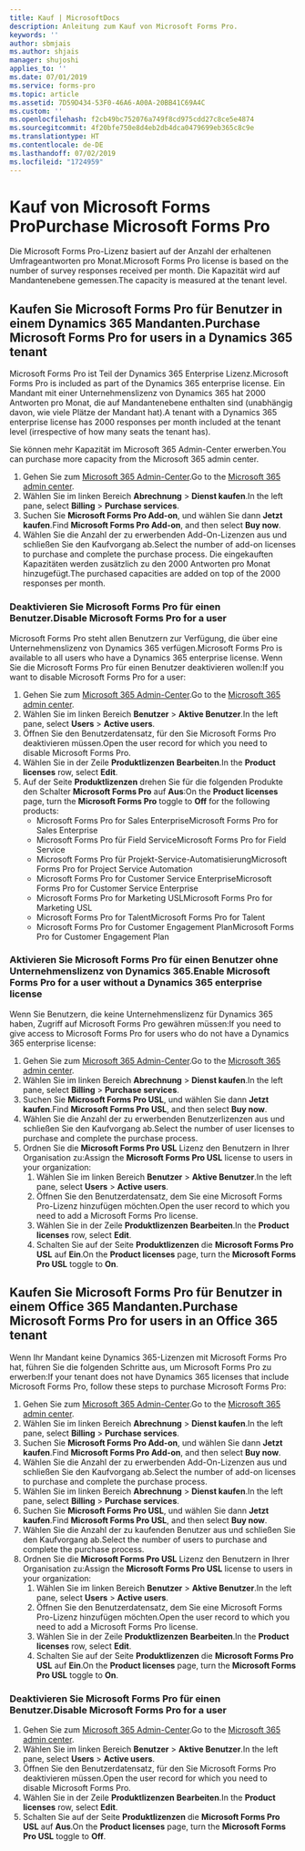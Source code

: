 ```yaml
---
title: Kauf | MicrosoftDocs
description: Anleitung zum Kauf von Microsoft Forms Pro.
keywords: ''
author: sbmjais
ms.author: shjais
manager: shujoshi
applies_to: ''
ms.date: 07/01/2019
ms.service: forms-pro
ms.topic: article
ms.assetid: 7D59D434-53F0-46A6-A00A-20BB41C69A4C
ms.custom: ''
ms.openlocfilehash: f2cb49bc752076a749f8cd975cdd27c8ce5e4874
ms.sourcegitcommit: 4f20bfe750e8d4eb2db4dca0479699eb365c8c9e
ms.translationtype: HT
ms.contentlocale: de-DE
ms.lasthandoff: 07/02/2019
ms.locfileid: "1724959"
---
```

# <a name="purchase-microsoft-forms-pro"></a><span data-ttu-id="69015-103">Kauf von Microsoft Forms Pro</span><span class="sxs-lookup"><span data-stu-id="69015-103">Purchase Microsoft Forms Pro</span></span>

<span data-ttu-id="69015-104">Die Microsoft Forms Pro-Lizenz basiert auf der Anzahl der erhaltenen Umfrageantworten pro Monat.</span><span class="sxs-lookup"><span data-stu-id="69015-104">Microsoft Forms Pro license is based on the number of survey responses received per month.</span></span> <span data-ttu-id="69015-105">Die Kapazität wird auf Mandantenebene gemessen.</span><span class="sxs-lookup"><span data-stu-id="69015-105">The capacity is measured at the tenant level.</span></span>
 
## <a name="purchase-microsoft-forms-pro-for-users-in-a-dynamics-365-tenant"></a><span data-ttu-id="69015-106">Kaufen Sie Microsoft Forms Pro für Benutzer in einem Dynamics 365 Mandanten.</span><span class="sxs-lookup"><span data-stu-id="69015-106">Purchase Microsoft Forms Pro for users in a Dynamics 365 tenant</span></span>

<span data-ttu-id="69015-107">Microsoft Forms Pro ist Teil der Dynamics 365 Enterprise Lizenz.</span><span class="sxs-lookup"><span data-stu-id="69015-107">Microsoft Forms Pro is included as part of the Dynamics 365 enterprise license.</span></span> <span data-ttu-id="69015-108">Ein Mandant mit einer Unternehmenslizenz von Dynamics 365 hat 2000 Antworten pro Monat, die auf Mandantenebene enthalten sind (unabhängig davon, wie viele Plätze der Mandant hat).</span><span class="sxs-lookup"><span data-stu-id="69015-108">A tenant with a Dynamics 365 enterprise license has 2000 responses per month included at the tenant level (irrespective of how many seats the tenant has).</span></span>
 
<span data-ttu-id="69015-109">Sie können mehr Kapazität im Microsoft 365 Admin-Center erwerben.</span><span class="sxs-lookup"><span data-stu-id="69015-109">You can purchase more capacity from the Microsoft 365 admin center.</span></span>
 
1.  <span data-ttu-id="69015-110">Gehen Sie zum [Microsoft 365 Admin-Center](https://admin.microsoft.com/).</span><span class="sxs-lookup"><span data-stu-id="69015-110">Go to the [Microsoft 365 admin center](https://admin.microsoft.com/).</span></span> 
2.  <span data-ttu-id="69015-111">Wählen Sie im linken Bereich **Abrechnung** > **Dienst kaufen**.</span><span class="sxs-lookup"><span data-stu-id="69015-111">In the left pane, select **Billing** > **Purchase services**.</span></span>
3.  <span data-ttu-id="69015-112">Suchen Sie **Microsoft Forms Pro Add-on**, und wählen Sie dann **Jetzt kaufen**.</span><span class="sxs-lookup"><span data-stu-id="69015-112">Find **Microsoft Forms Pro Add-on**, and then select **Buy now**.</span></span>
4.  <span data-ttu-id="69015-113">Wählen Sie die Anzahl der zu erwerbenden Add-On-Lizenzen aus und schließen Sie den Kaufvorgang ab.</span><span class="sxs-lookup"><span data-stu-id="69015-113">Select the number of add-on licenses to purchase and complete the purchase process.</span></span> <span data-ttu-id="69015-114">Die eingekauften Kapazitäten werden zusätzlich zu den 2000 Antworten pro Monat hinzugefügt.</span><span class="sxs-lookup"><span data-stu-id="69015-114">The purchased capacities are added on top of the 2000 responses per month.</span></span>
 
### <a name="disable-microsoft-forms-pro-for-a-user"></a><span data-ttu-id="69015-115">Deaktivieren Sie Microsoft Forms Pro für einen Benutzer.</span><span class="sxs-lookup"><span data-stu-id="69015-115">Disable Microsoft Forms Pro for a user</span></span>

<span data-ttu-id="69015-116">Microsoft Forms Pro steht allen Benutzern zur Verfügung, die über eine Unternehmenslizenz von Dynamics 365 verfügen.</span><span class="sxs-lookup"><span data-stu-id="69015-116">Microsoft Forms Pro is available to all users who have a Dynamics 365 enterprise license.</span></span> <span data-ttu-id="69015-117">Wenn Sie die Microsoft Forms Pro für einen Benutzer deaktivieren wollen:</span><span class="sxs-lookup"><span data-stu-id="69015-117">If you want to disable Microsoft Forms Pro for a user:</span></span>

1.  <span data-ttu-id="69015-118">Gehen Sie zum [Microsoft 365 Admin-Center](https://admin.microsoft.com/).</span><span class="sxs-lookup"><span data-stu-id="69015-118">Go to the [Microsoft 365 admin center](https://admin.microsoft.com/).</span></span> 
2.  <span data-ttu-id="69015-119">Wählen Sie im linken Bereich **Benutzer** > **Aktive Benutzer**.</span><span class="sxs-lookup"><span data-stu-id="69015-119">In the left pane, select **Users** > **Active users**.</span></span>
3.  <span data-ttu-id="69015-120"> Öffnen Sie den Benutzerdatensatz, für den Sie Microsoft Forms Pro deaktivieren müssen.</span><span class="sxs-lookup"><span data-stu-id="69015-120">Open the user record for which you need to disable Microsoft Forms Pro.</span></span>
4.  <span data-ttu-id="69015-121">Wählen Sie in der Zeile **Produktlizenzen** **Bearbeiten**.</span><span class="sxs-lookup"><span data-stu-id="69015-121">In the **Product licenses** row, select **Edit**.</span></span>
5.  <span data-ttu-id="69015-122">Auf der Seite **Produktlizenzen** drehen Sie für die folgenden Produkte den Schalter **Microsoft Forms Pro** auf **Aus**:</span><span class="sxs-lookup"><span data-stu-id="69015-122">On the **Product licenses** page, turn the **Microsoft Forms Pro** toggle to **Off** for the following products:</span></span>
    - <span data-ttu-id="69015-123"> Microsoft Forms Pro for Sales Enterprise</span><span class="sxs-lookup"><span data-stu-id="69015-123">Microsoft Forms Pro for Sales Enterprise</span></span>
    - <span data-ttu-id="69015-124">Microsoft Forms Pro für Field Service</span><span class="sxs-lookup"><span data-stu-id="69015-124">Microsoft Forms Pro for Field Service</span></span>
    - <span data-ttu-id="69015-125">Microsoft Forms Pro für Projekt-Service-Automatisierung</span><span class="sxs-lookup"><span data-stu-id="69015-125">Microsoft Forms Pro for Project Service Automation</span></span>
    - <span data-ttu-id="69015-126">Microsoft Forms Pro for Customer Service Enterprise</span><span class="sxs-lookup"><span data-stu-id="69015-126">Microsoft Forms Pro for Customer Service Enterprise</span></span>
    - <span data-ttu-id="69015-127">Microsoft Forms Pro for Marketing USL</span><span class="sxs-lookup"><span data-stu-id="69015-127">Microsoft Forms Pro for Marketing USL</span></span>
    - <span data-ttu-id="69015-128">Microsoft Forms Pro for Talent</span><span class="sxs-lookup"><span data-stu-id="69015-128">Microsoft Forms Pro for Talent</span></span>
    - <span data-ttu-id="69015-129">Microsoft Forms Pro for Customer Engagement Plan</span><span class="sxs-lookup"><span data-stu-id="69015-129">Microsoft Forms Pro for Customer Engagement Plan</span></span>

### <a name="enable-microsoft-forms-pro-for-a-user-without-a-dynamics-365-enterprise-license"></a><span data-ttu-id="69015-130">Aktivieren Sie Microsoft Forms Pro für einen Benutzer ohne Unternehmenslizenz von Dynamics 365.</span><span class="sxs-lookup"><span data-stu-id="69015-130">Enable Microsoft Forms Pro for a user without a Dynamics 365 enterprise license</span></span>

<span data-ttu-id="69015-131">Wenn Sie Benutzern, die keine Unternehmenslizenz für Dynamics 365 haben, Zugriff auf Microsoft Forms Pro gewähren müssen:</span><span class="sxs-lookup"><span data-stu-id="69015-131">If you need to give access to Microsoft Forms Pro for users who do not have a Dynamics 365 enterprise license:</span></span>

1.  <span data-ttu-id="69015-132">Gehen Sie zum [Microsoft 365 Admin-Center](https://admin.microsoft.com/).</span><span class="sxs-lookup"><span data-stu-id="69015-132">Go to the [Microsoft 365 admin center](https://admin.microsoft.com/).</span></span> 
2.  <span data-ttu-id="69015-133">Wählen Sie im linken Bereich **Abrechnung** > **Dienst kaufen**.</span><span class="sxs-lookup"><span data-stu-id="69015-133">In the left pane, select **Billing** > **Purchase services**.</span></span>
3.  <span data-ttu-id="69015-134">Suchen Sie **Microsoft Forms Pro USL**, und wählen Sie dann **Jetzt kaufen**.</span><span class="sxs-lookup"><span data-stu-id="69015-134">Find **Microsoft Forms Pro USL**, and then select **Buy now**.</span></span>
4.  <span data-ttu-id="69015-135">Wählen Sie die Anzahl der zu erwerbenden Benutzerlizenzen aus und schließen Sie den Kaufvorgang ab.</span><span class="sxs-lookup"><span data-stu-id="69015-135">Select the number of user licenses to purchase and complete the purchase process.</span></span>
5.  <span data-ttu-id="69015-136">Ordnen Sie die **Microsoft Forms Pro USL** Lizenz den Benutzern in Ihrer Organisation zu:</span><span class="sxs-lookup"><span data-stu-id="69015-136">Assign the **Microsoft Forms Pro USL** license to users in your organization:</span></span>
    1. <span data-ttu-id="69015-137">Wählen Sie im linken Bereich **Benutzer** > **Aktive Benutzer**.</span><span class="sxs-lookup"><span data-stu-id="69015-137">In the left pane, select **Users** > **Active users**.</span></span>
    2. <span data-ttu-id="69015-138">Öffnen Sie den Benutzerdatensatz, dem Sie eine Microsoft Forms Pro-Lizenz hinzufügen möchten.</span><span class="sxs-lookup"><span data-stu-id="69015-138">Open the user record to which you need to add a Microsoft Forms Pro license.</span></span>
    3. <span data-ttu-id="69015-139">Wählen Sie in der Zeile **Produktlizenzen** **Bearbeiten**.</span><span class="sxs-lookup"><span data-stu-id="69015-139">In the **Product licenses** row, select **Edit**.</span></span>
    4. <span data-ttu-id="69015-140">Schalten Sie auf der Seite **Produktlizenzen** die **Microsoft Forms Pro USL** auf **Ein**.</span><span class="sxs-lookup"><span data-stu-id="69015-140">On the **Product licenses** page, turn the **Microsoft Forms Pro USL** toggle to **On**.</span></span>

## <a name="purchase-microsoft-forms-pro-for-users-in-an-office-365-tenant"></a><span data-ttu-id="69015-141">Kaufen Sie Microsoft Forms Pro für Benutzer in einem Office 365 Mandanten.</span><span class="sxs-lookup"><span data-stu-id="69015-141">Purchase Microsoft Forms Pro for users in an Office 365 tenant</span></span>

<span data-ttu-id="69015-142">Wenn Ihr Mandant keine Dynamics 365-Lizenzen mit Microsoft Forms Pro hat, führen Sie die folgenden Schritte aus, um Microsoft Forms Pro zu erwerben:</span><span class="sxs-lookup"><span data-stu-id="69015-142">If your tenant does not have Dynamics 365 licenses that include Microsoft Forms Pro, follow these steps to purchase Microsoft Forms Pro:</span></span>    

1.  <span data-ttu-id="69015-143">Gehen Sie zum [Microsoft 365 Admin-Center](https://admin.microsoft.com/).</span><span class="sxs-lookup"><span data-stu-id="69015-143">Go to the [Microsoft 365 admin center](https://admin.microsoft.com/).</span></span> 
2.  <span data-ttu-id="69015-144">Wählen Sie im linken Bereich **Abrechnung** > **Dienst kaufen**.</span><span class="sxs-lookup"><span data-stu-id="69015-144">In the left pane, select **Billing** > **Purchase services**.</span></span>
3.  <span data-ttu-id="69015-145">Suchen Sie **Microsoft Forms Pro Add-on**, und wählen Sie dann **Jetzt kaufen**.</span><span class="sxs-lookup"><span data-stu-id="69015-145">Find **Microsoft Forms Pro Add-on**, and then select **Buy now**.</span></span>
4.  <span data-ttu-id="69015-146">Wählen Sie die Anzahl der zu erwerbenden Add-On-Lizenzen aus und schließen Sie den Kaufvorgang ab.</span><span class="sxs-lookup"><span data-stu-id="69015-146">Select the number of add-on licenses to purchase and complete the purchase process.</span></span> 
5.  <span data-ttu-id="69015-147">Wählen Sie im linken Bereich **Abrechnung** > **Dienst kaufen**.</span><span class="sxs-lookup"><span data-stu-id="69015-147">In the left pane, select **Billing** > **Purchase services**.</span></span>
6.  <span data-ttu-id="69015-148">Suchen Sie **Microsoft Forms Pro USL**, und wählen Sie dann **Jetzt kaufen**.</span><span class="sxs-lookup"><span data-stu-id="69015-148">Find **Microsoft Forms Pro USL**, and then select **Buy now**.</span></span>
7.  <span data-ttu-id="69015-149">Wählen Sie die Anzahl der zu kaufenden Benutzer aus und schließen Sie den Kaufvorgang ab.</span><span class="sxs-lookup"><span data-stu-id="69015-149">Select the number of users to purchase and complete the purchase process.</span></span>
8.  <span data-ttu-id="69015-150">Ordnen Sie die **Microsoft Forms Pro USL** Lizenz den Benutzern in Ihrer Organisation zu:</span><span class="sxs-lookup"><span data-stu-id="69015-150">Assign the **Microsoft Forms Pro USL** license to users in your organization:</span></span>
    1. <span data-ttu-id="69015-151">Wählen Sie im linken Bereich **Benutzer** > **Aktive Benutzer**.</span><span class="sxs-lookup"><span data-stu-id="69015-151">In the left pane, select **Users** > **Active users**.</span></span>
    2. <span data-ttu-id="69015-152">Öffnen Sie den Benutzerdatensatz, dem Sie eine Microsoft Forms Pro-Lizenz hinzufügen möchten.</span><span class="sxs-lookup"><span data-stu-id="69015-152">Open the user record to which you need to add a Microsoft Forms Pro license.</span></span>
    3. <span data-ttu-id="69015-153">Wählen Sie in der Zeile **Produktlizenzen** **Bearbeiten**.</span><span class="sxs-lookup"><span data-stu-id="69015-153">In the **Product licenses** row, select **Edit**.</span></span>
    4. <span data-ttu-id="69015-154">Schalten Sie auf der Seite **Produktlizenzen** die **Microsoft Forms Pro USL** auf **Ein**.</span><span class="sxs-lookup"><span data-stu-id="69015-154">On the **Product licenses** page, turn the **Microsoft Forms Pro USL** toggle to **On**.</span></span>

### <a name="disable-microsoft-forms-pro-for-a-user"></a><span data-ttu-id="69015-155">Deaktivieren Sie Microsoft Forms Pro für einen Benutzer.</span><span class="sxs-lookup"><span data-stu-id="69015-155">Disable Microsoft Forms Pro for a user</span></span>

1.  <span data-ttu-id="69015-156">Gehen Sie zum [Microsoft 365 Admin-Center](https://admin.microsoft.com/).</span><span class="sxs-lookup"><span data-stu-id="69015-156">Go to the [Microsoft 365 admin center](https://admin.microsoft.com/).</span></span> 
2.  <span data-ttu-id="69015-157">Wählen Sie im linken Bereich **Benutzer** > **Aktive Benutzer**.</span><span class="sxs-lookup"><span data-stu-id="69015-157">In the left pane, select **Users** > **Active users**.</span></span>
3.  <span data-ttu-id="69015-158"> Öffnen Sie den Benutzerdatensatz, für den Sie Microsoft Forms Pro deaktivieren müssen.</span><span class="sxs-lookup"><span data-stu-id="69015-158">Open the user record for which you need to disable Microsoft Forms Pro.</span></span>
4.  <span data-ttu-id="69015-159">Wählen Sie in der Zeile **Produktlizenzen** **Bearbeiten**.</span><span class="sxs-lookup"><span data-stu-id="69015-159">In the **Product licenses** row, select **Edit**.</span></span>
5.  <span data-ttu-id="69015-160">Schalten Sie auf der Seite **Produktlizenzen** die **Microsoft Forms Pro USL** auf **Aus**.</span><span class="sxs-lookup"><span data-stu-id="69015-160">On the **Product licenses** page, turn the **Microsoft Forms Pro USL** toggle to **Off**.</span></span> 

